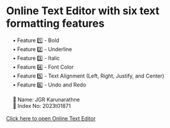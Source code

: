 # Online Text Editor with six text formatting features
&emsp; • Feature 1️⃣ - Bold<br>
&emsp; • Feature 2️⃣ - Underline<br>
&emsp; • Feature 3️⃣ - Italic<br>
&emsp; • Feature 4️⃣ - Font Color<br>
&emsp; • Feature 5️⃣ - Text Alignment (Left, Right, Justify, and Center)<br>
&emsp; • Feature 6️⃣ - Undo and Redo<br>
<br>
&emsp; 🔰 Name: JGR Karunarathne<br>
&emsp; 🔰 Index No: 2023t01871
<br>
<br>
<a href="https://mr-raviya.github.io/Online-Text-Editor">Click here to open Online Text Editor</a>
